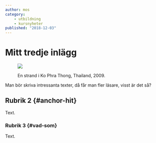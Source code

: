 ```yaml
---
author: mos
category:
    - utbildning
    - kursnyheter
published: "2018-12-03"
---
```

Mitt tredje inlägg
==================================

<figure class="figure center">
        <img src="image/longtail.jpg?&h=300&crop-to-fit&aspect-ratio=3:1"></img>
    <figcaption>
        <p>En strand i Ko Phra Thong, Thailand, 2009.</p>
    </figcaption>
</figure>

<!--more-->

Man bör skriva intressanta texter, då får man fler läsare, visst är det så?



Rubrik 2 {#anchor-hit}
-----------------------------------

Text.



### Rubrik 3 {#vad-som}

Text.
